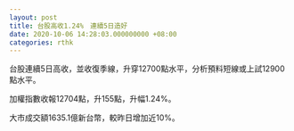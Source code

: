 ```yaml
---
layout: post
title: 台股高收1.24%　連續5日造好
date: 2020-10-06 14:28:03.000000000 +08:00
categories: rthk
---
```


台股連續5日高收，並收復季線，升穿12700點水平，分析預料短線或上試12900點水平。

加權指數收報12704點，升155點，升幅1.24%。

大市成交額1635.1億新台幣，較昨日增加近10%。
